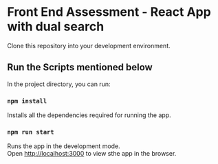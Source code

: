 # Front End Assessment - React App with dual search

Clone this repository into your development environment.


## Run the Scripts mentioned below

In the project directory, you can run:

### `npm install`

Installs all the dependencies required for running the app.

### `npm run start`

Runs the app in the development mode.\
Open [http://localhost:3000](http://localhost:3000) to view sthe app in the browser.


